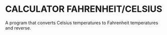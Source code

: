 # CALCULATOR FAHRENHEIT/CELSIUS

A program that converts Celsius temperatures to Fahrenheit temperatures and reverse.
